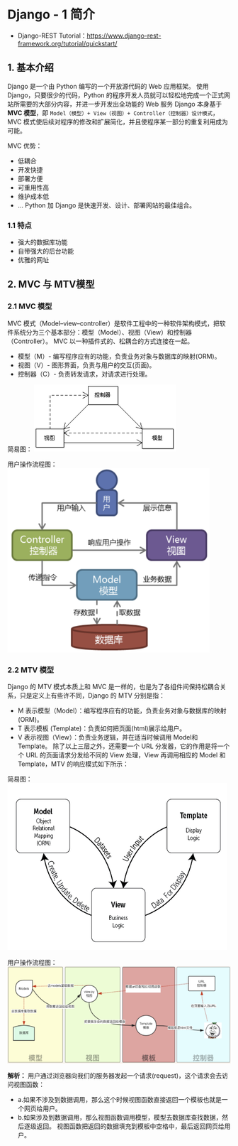 # Django - 1 简介
- Django-REST Tutorial：https://www.django-rest-framework.org/tutorial/quickstart/

## 1. 基本介绍
Django 是一个由 Python 编写的一个开放源代码的 Web 应用框架。
使用 Django，只要很少的代码，Python 的程序开发人员就可以轻松地完成一个正式网站所需要的大部分内容，并进一步开发出全功能的 Web 服务 Django 本身基于 **MVC 模型**，即 `Model（模型）+ View（视图）+ Controller（控制器）设计模式`，MVC 模式使后续对程序的修改和扩展简化，并且使程序某一部分的重复利用成为可能。

MVC 优势：
* 低耦合
* 开发快捷
* 部署方便
* 可重用性高
* 维护成本低
* …
Python 加 Django 是快速开发、设计、部署网站的最佳组合。

### 1.1 特点
* 强大的数据库功能
* 自带强大的后台功能
* 优雅的网址

## 2. MVC 与 MTV模型
### 2.1 MVC 模型
MVC 模式（Model–view–controller）是软件工程中的一种软件架构模式，把软件系统分为三个基本部分：模型（Model）、视图（View）和控制器（Controller）。
MVC 以一种插件式的、松耦合的方式连接在一起。
* 模型（M）- 编写程序应有的功能，负责业务对象与数据库的映射(ORM)。
* 视图（V）- 图形界面，负责与用户的交互(页面)。
* 控制器（C）- 负责转发请求，对请求进行处理。

简易图：
![](Django%20-%201%20%E7%AE%80%E4%BB%8B/FC917CB6-DB7E-4929-BBA1-0BAAC7C6C15A.png)

用户操作流程图：
![](Django%20-%201%20%E7%AE%80%E4%BB%8B/DA80951E-38D4-4506-8844-6258D56518D0.png)


### 2.2 MTV 模型
Django 的 MTV 模式本质上和 MVC 是一样的，也是为了各组件间保持松耦合关系，只是定义上有些许不同，Django 的 MTV 分别是指：
* M 表示模型（Model）：编写程序应有的功能，负责业务对象与数据库的映射(ORM)。
* T 表示模板 (Template)：负责如何把页面(html)展示给用户。
* V 表示视图（View）：负责业务逻辑，并在适当时候调用 Model和 Template。
除了以上三层之外，还需要一个 URL 分发器，它的作用是将一个个 URL 的页面请求分发给不同的 View 处理，View 再调用相应的 Model 和 Template，MTV 的响应模式如下所示：

简易图：
![](Django%20-%201%20%E7%AE%80%E4%BB%8B/9EF780C5-AA32-4EB3-8B81-FBA7437429F6.png)

用户操作流程图：
![](Django%20-%201%20%E7%AE%80%E4%BB%8B/64B1090B-E2DD-43BA-85F7-A6E7F20E6F84.png)

**解析：**
用户通过浏览器向我们的服务器发起一个请求(request)，这个请求会去访问视图函数：
* a.如果不涉及到数据调用，那么这个时候视图函数直接返回一个模板也就是一个网页给用户。
* b.如果涉及到数据调用，那么视图函数调用模型，模型去数据库查找数据，然后逐级返回。
视图函数把返回的数据填充到模板中空格中，最后返回网页给用户。










